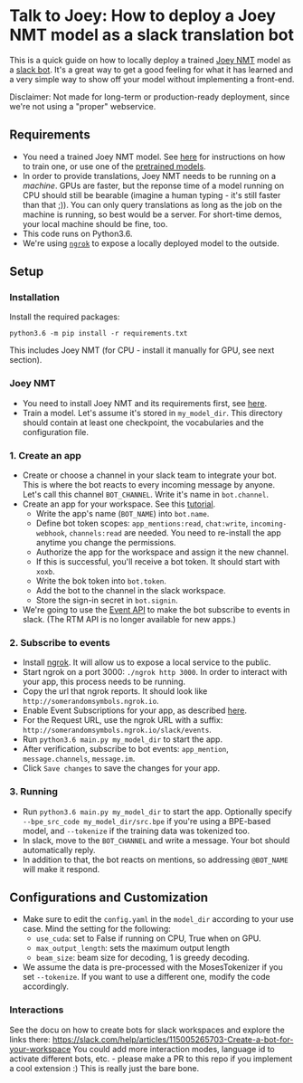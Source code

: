 # Talk to Joey: How to deploy a Joey NMT model as a slack translation bot

This is a quick guide on how to locally deploy a trained [Joey NMT](https://github.com/joeynmt/joeynmt) model as a [slack bot](https://slack.com/help/articles/115005265703-Create-a-bot-for-your-workspace). 
It's a great way to get a good feeling for what it has learned and a very simple way to show off your model without implementing a front-end.

Disclaimer: Not made for long-term or production-ready deployment, since we're not using a "proper" webservice.

## Requirements
- You need a trained Joey NMT model. See [here](https://github.com/joeynmt/joeynmt#training) for instructions on how to train one, or use one of the [pretrained models](https://github.com/joeynmt/joeynmt#pre-trained-models).
- In order to provide translations, Joey NMT needs to be running on a *machine*. GPUs are faster, but the reponse time of a model running on CPU should still be bearable (imagine a human typing - it's still faster than that ;)). You can only query translations as long as the job on the machine is running, so best would be a server. For short-time demos, your local machine should be fine, too.
- This code runs on Python3.6.
- We're using [`ngrok`](https://ngrok.com/) to expose a locally deployed model to the outside.

## Setup
### Installation
Install the required packages:

`python3.6 -m pip install -r requirements.txt` 

This includes Joey NMT (for CPU - install it manually for GPU, see next section).

### Joey NMT 
- You need to install Joey NMT and its requirements first, see [here](https://github.com/joeynmt/joeynmt#installation).
- Train a model. Let's assume it's stored in `my_model_dir`. This directory should contain at least one checkpoint, the vocabularies and the configuration file.

### 1. Create an app
- Create or choose a channel in your slack team to integrate your bot. This is where the bot reacts to every incoming message by anyone. Let's call this channel `BOT_CHANNEL`. Write it's name in `bot.channel`. 
- Create an app for your workspace. See this [tutorial](https://github.com/slackapi/python-slackclient/blob/master/tutorial/01-creating-the-slack-app.md).
    - Write the app's name (`BOT_NAME`) into `bot.name`. 
    - Define bot token scopes: `app_mentions:read`, `chat:write`, `incoming-webhook`, `channels:read` are needed. You need to re-install the app anytime you change the permissions.
    - Authorize the app for the workspace and assign it the new channel.
    - If this is successful, you'll receive a bot token. It should start with `xoxb`.
    - Write the bok token into `bot.token`.
    - Add the bot to the channel in the slack workspace.
    - Store the sign-in secret in `bot.signin`.
- We're going to use the [Event API](https://api.slack.com/events-api) to make the bot subscribe to events in slack. (The RTM API is no longer available for new apps.)
    
### 2. Subscribe to events
- Install [ngrok](https://ngrok.com/). It will allow us to expose a local service to the public.
- Start ngrok on a port 3000: `./ngrok http 3000`. In order to interact with your app, this process needs to be running.
- Copy the url that ngrok reports. It should look like `http://somerandomsymbols.ngrok.io`.
- Enable Event Subscriptions for your app, as described [here](https://api.slack.com/events-api#subscriptions). 
- For the Request URL, use the ngrok URL with a suffix: `http://somerandomsymbols.ngrok.io/slack/events`.
- Run `python3.6 main.py my_model_dir` to start the app. 
- After verification, subscribe to bot events: `app_mention`, `message.channels`, `message.im`.
- Click `Save changes` to save the changes for your app.

### 3. Running 
- Run `python3.6 main.py my_model_dir` to start the app. Optionally specify `--bpe_src_code my_model_dir/src.bpe` if you're using a BPE-based model, and `--tokenize` if the training data was tokenized too.
- In slack, move to the `BOT_CHANNEL` and write a message. Your bot should automatically reply. 
- In addition to that, the bot reacts on mentions, so addressing `@BOT_NAME` will make it respond.

## Configurations and Customization
- Make sure to edit the `config.yaml` in the `model_dir` according to your use case. Mind the setting for the following:
    - `use_cuda`: set to False if running on CPU, True when on GPU.
    - `max_output_length`: sets the maximum output length
    - `beam_size`: beam size for decoding, 1 is greedy decoding.
- We assume the data is pre-processed with the MosesTokenizer if you set `--tokenize`. If you want to use a different one, modify the code accordingly. 

### Interactions
See the docu on how to create bots for slack workspaces and explore the links there: https://slack.com/help/articles/115005265703-Create-a-bot-for-your-workspace
You could add more interaction modes, language id to activate different bots, etc. - please make a PR to this repo if you implement a cool extension :) This is really just the bare bone.

